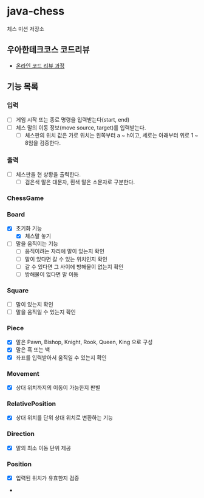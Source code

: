 # java-chess

체스 미션 저장소

## 우아한테크코스 코드리뷰

- [온라인 코드 리뷰 과정](https://github.com/woowacourse/woowacourse-docs/blob/master/maincourse/README.md)


## 기능 목록

### 입력
- [ ] 게임 시작 또는 종료 명령을 입력받는다(start, end)
- [ ] 체스 말의 이동 정보(move source, target)를 입력받는다.
  - [ ] 체스판의 위치 값은 가로 위치는 왼쪽부터 a ~ h이고, 세로는 아래부터 위로 1 ~ 8임을 검증한다.

### 출력
- [ ] 체스판을 현 상황을 출력한다.
  - [ ] 검은색 말은 대문자, 흰색 말은 소문자로 구분한다.

### ChessGame

### Board
- [x] 초기화 기능
  - [x] 체스말 놓기
- [ ] 말을 움직이는 기능
  - [ ] 움직이려는 자리에 말이 있는지 확인
  - [ ] 말이 있다면 갈 수 있는 위치인지 확인
  - [ ] 갈 수 있다면 그 사이에 방해물이 없는지 확인
  - [ ] 방해물이 없다면 말 이동

### Square
- [ ] 말이 있는지 확인
- [ ] 말을 움직일 수 있는지 확인

### Piece

- [X] 말은 Pawn, Bishop, Knight, Rook, Queen, King 으로 구성
- [X] 말은 흑 또는 백
- [X] 좌표를 입력받아서 움직일 수 있는지 확인

### Movement

- [X] 상대 위치까지의 이동이 가능한지 판별

### RelativePosition

- [x] 상대 위치를 단위 상대 위치로 변환하는 기능

### Direction

- [x] 말의 최소 이동 단위 제공

### Position

- [x] 입력된 위치가 유효한지 검증
- 
